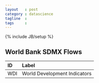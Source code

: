 ```yaml
---
layout   : post
category : datascience
tagline  :
tags     :
---
```

{% include JB/setup %}
<!-- do not edit by hand - created with jekyllr -->


## World Bank SDMX Flows

|ID  |Label                        |
|:---|:----------------------------|
|WDI |World Development Indicators |
